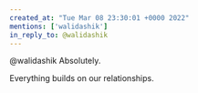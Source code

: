 ```yaml
---
created_at: "Tue Mar 08 23:30:01 +0000 2022"
mentions: ['walidashik']
in_reply_to: @walidashik
---
```


@walidashik Absolutely.

Everything builds on our relationships.